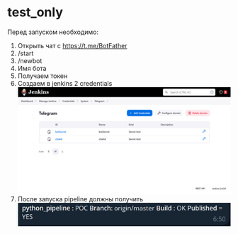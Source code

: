# test_only
Перед запуском необходимо:
1) Открыть чат с https://t.me/BotFather
2) /start
3) /newbot
4) Имя бота
5) Получаем токен
6) Создаем в jenkins 2 credentials
![alt text](./screenshots/fir.png)
7) После запуска pipeline должны получить
![alt text](./screenshots/sec.png)

